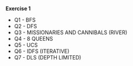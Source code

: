 **Exercise 1**

- Q1 - BFS 
- Q2 - DFS 
- Q3 - MISSIONARIES AND CANNIBALS (RIVER)
- Q4 - 8 QUEENS 
- Q5 - UCS 
- Q6 - IDFS (ITERATIVE) 
- Q7 - DLS (DEPTH LIMITED) 
